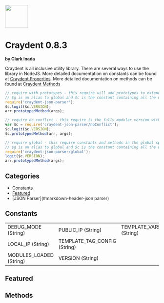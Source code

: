 <img src="http://craydent.com/JsonObjectEditor/img/svgs/craydent-logo.svg" width=75 height=75/>

# Craydent 0.8.3
**by Clark Inada**

Craydent is all inclusive utility library.  There are several ways to use the library in NodeJS.
More detailed documentation on constants can be found at [Craydent Properties](http://www.craydent.com/JsonObjectEditor/docs.html#/property/CraydentNode).
More detailed documentation on methods can be found at [Craydent Methods](http://www.craydent.com/JsonObjectEditor/docs.html#/method/CraydentNode)

```js
// require with prototypes - this require will add prototypes to extend classes and add two constants ($c, $g) to the global space.
// $g is an alias to global and $c is the constant containing all the utility methods and properties.
require('craydent-json-parser');
$c.logit($c.VERSION);
arr.prototypedMethod(args);
```

```js
// require no conflict - this require is the fully modular version with no global constants, prototypes, or methods.
var $c = require('craydent-json-parser/noConflict');
$c.logit($c.VERSION);
$c.prototypedMethod(arr, args);
```

```js
// require global - this require constants and methods in the global space and add prototypes to extend classes.
// $g is an alias to global and $c is the constant containing all the utility methods and properties.
require('craydent-json-parser/global');
logit($c.VERSION);
arr.prototypedMethod(args);
```

## Categories

* [Constants](#markdown-header-constants)
* [Featured](#markdown-header-featured)
* [JSON Parser](#markdown-header-json parser)

<a name='markdown-header-constants'></a>
## Constants

| | | |
| ----- | ----- | ----- |
| DEBUG_MODE (String) |PUBLIC_IP (String) |TEMPLATE_VARS (String) |
LOCAL_IP (String) |TEMPLATE_TAG_CONFIG (String) |
MODULES_LOADED (String) |VERSION (String) |

<a name='markdown-header-featured'></a>
## Featured



## Methods

